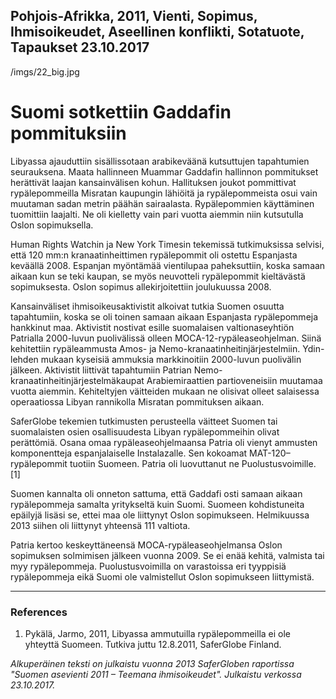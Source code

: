 Pohjois-Afrikka, 2011, Vienti, Sopimus, Ihmisoikeudet, Aseellinen konflikti, Sotatuote, Tapaukset
23.10.2017
-
/imgs/22_big.jpg


# Suomi sotkettiin Gaddafin pommituksiin

Libyassa ajauduttiin sisällissotaan arabikeväänä kutsuttujen tapahtumien seurauksena. Maata hallinneen Muammar Gaddafin hallinnon pommitukset herättivät laajan kansainvälisen kohun. Hallituksen joukot pommittivat rypälepommeilla Misratan kaupungin lähiöitä ja rypälepommeista osui vain muutaman sadan metrin päähän sairaalasta. Rypälepommien käyttäminen tuomittiin laajalti. Ne oli kielletty vain pari vuotta aiemmin niin kutsutulla Oslon sopimuksella.

Human Rights Watchin ja New York Timesin tekemissä tutkimuksissa selvisi, että 120 mm:n kranaatinheittimen rypälepommit oli ostettu Espanjasta keväällä 2008. Espanjan myöntämää vientilupaa paheksuttiin, koska samaan aikaan kun se teki kaupan, se myös neuvotteli rypälepommit kieltävästä sopimuksesta. Oslon sopimus allekirjoitettiin joulukuussa 2008.

Kansainväliset ihmisoikeusaktivistit alkoivat tutkia Suomen osuutta tapahtumiin, koska se oli toinen samaan aikaan Espanjasta rypälepommeja hankkinut maa. Aktivistit nostivat esille suomalaisen valtionaseyhtiön Patrialla 2000-luvun puolivälissä olleen MOCA-12-rypäleaseohjelman. Siinä kehitettiin rypäleammusta Amos- ja Nemo-kranaatinheitinjärjestelmiin. Ydin-lehden mukaan kyseisiä ammuksia markkinoitiin 2000-luvun puolivälin jälkeen. Aktivistit liittivät tapahtumiin Patrian Nemo-kranaatinheitinjärjestelmäkaupat Arabiemiraattien partioveneisiin muutamaa vuotta aiemmin. Kehiteltyjen väitteiden mukaan ne olisivat olleet salaisessa operaatiossa Libyan rannikolla Misratan pommituksen aikaan.

SaferGlobe tekemien tutkimusten perusteella väitteet Suomen tai suomalaisten osien osallisuudesta Libyan rypälepommeihin olivat perättömiä. Osana omaa rypäleaseohjelmaansa Patria oli vienyt ammusten komponentteja espanjalaiselle Instalazalle. Sen kokoamat MAT-120–rypälepommit tuotiin Suomeen. Patria oli luovuttanut ne Puolustusvoimille.[1]

Suomen kannalta oli onneton sattuma, että Gaddafi osti samaan aikaan rypälepommeja samalta yritykseltä kuin Suomi. Suomeen kohdistuneita epäilyjä lisäsi se, ettei maa ole liittynyt Oslon sopimukseen. Helmikuussa 2013 siihen oli liittynyt yhteensä 111 valtiota.

Patria kertoo keskeyttäneensä MOCA-rypäleaseohjelmansa Oslon sopimuksen solmimisen jälkeen vuonna 2009. Se ei enää kehitä, valmista tai myy rypälepommeja. Puolustusvoimilla on varastoissa eri tyyppisiä rypälepommeja eikä Suomi ole valmistellut Oslon sopimukseen liittymistä.

***

### References

1. Pykälä, Jarmo, 2011, Libyassa ammutuilla rypälepommeilla ei ole yhteyttä Suomeen. Tutkiva juttu 12.8.2011, SaferGlobe Finland.

*Alkuperäinen teksti on julkaistu vuonna 2013 SaferGloben raportissa "Suomen asevienti 2011 – Teemana ihmisoikeudet".
Julkaistu verkossa 23.10.2017.*